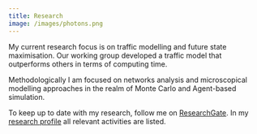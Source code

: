 ```yaml
---
title: Research
image: /images/photons.png
---
```

My current research focus is on traffic modelling and future state maximisation.
Our <a ghref="http://systems-sciences.uni-graz.at/fuell/">working group</a> developed a traffic model that outperforms others in terms of computing time.

Methodologically I am focused on networks analysis and microscopical modelling approaches in the realm of Monte Carlo and Agent-based simulation.

<i class="fas fa-external-link"></i> To keep up to date with my research, follow me on <a href="https://www.researchgate.net/profile/Simon_Plakolb">ResearchGate</a>.
<i class="fas fa-external-link"></i> In my <a href="https://online.uni-graz.at/kfu_online/wbforschungsportal.cbshowportal?pPersonNr=120743">research profile</a> all relevant activities are listed.
